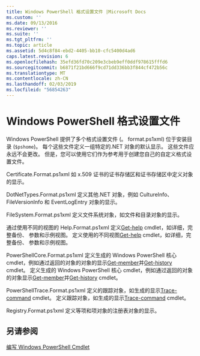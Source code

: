 ```yaml
---
title: Windows PowerShell 格式设置文件 |Microsoft Docs
ms.custom: ''
ms.date: 09/13/2016
ms.reviewer: ''
ms.suite: ''
ms.tgt_pltfrm: ''
ms.topic: article
ms.assetid: 5d4c8f84-ebd2-4405-bb10-cfc5400d4ad6
caps.latest.revision: 6
ms.openlocfilehash: 35efd36fd70c209e3cbeb9eff0ddf978615fffd6
ms.sourcegitcommit: b6871f21bd666f9cd71dd336bb3f844cf472b56c
ms.translationtype: MT
ms.contentlocale: zh-CN
ms.lasthandoff: 02/03/2019
ms.locfileid: "56854263"
---
```

# <a name="windows-powershell-formatting-files"></a>Windows PowerShell 格式设置文件

Windows PowerShell 提供了多个格式设置文件 (。 format.ps1xml) 位于安装目录 (`$pshome`)。 每个这些文件定义一组特定的.NET 对象的默认显示。 这些文件应永远不会更改。 但是，您可以使用它们作为参考用于创建您自己的自定义格式设置文件。

Certificate.Format.ps1xml 如 x.509 证书的证书存储区和证书存储区中定义对象的显示。

DotNetTypes.Format.ps1xml 定义其他.NET 对象，例如 CultureInfo、 FileVersionInfo 和 EventLogEntry 对象的显示。

FileSystem.Format.ps1xml 定义文件系统对象，如文件和目录对象的显示。

通过使用不同的视图的 Help.Format.ps1xml 定义[Get-help](/powershell/module/Microsoft.PowerShell.Core/Get-Help) cmdlet，如详细，完整备份、 参数和示例视图。
定义使用的不同视图[Get-help](/powershell/module/Microsoft.PowerShell.Core/Get-Help) cmdlet，如详细，完整备份、 参数和示例视图。

PowerShellCore.Format.ps1xml 定义生成的 Windows PowerShell 核心 cmdlet，例如通过返回的对象的对象的显示[Get-member](/powershell/module/Microsoft.PowerShell.Utility/Get-Member)并[Get-history](/powershell/module/Microsoft.PowerShell.Core/Get-History) cmdlet。
定义生成的 Windows PowerShell 核心 cmdlet，例如通过返回的对象的对象显示[Get-member](/powershell/module/Microsoft.PowerShell.Utility/Get-Member)并[Get-history](/powershell/module/Microsoft.PowerShell.Core/Get-History) cmdlet。

PowerShellTrace.Format.ps1xml 定义的跟踪对象，如生成的显示[Trace-command](/powershell/module/Microsoft.PowerShell.Utility/Trace-Command) cmdlet。
定义跟踪对象，如生成的显示[Trace-command](/powershell/module/Microsoft.PowerShell.Utility/Trace-Command) cmdlet。

Registry.Format.ps1xml 定义等项和项对象的注册表对象的显示。

## <a name="see-also"></a>另请参阅

[编写 Windows PowerShell Cmdlet](../cmdlet/writing-a-windows-powershell-cmdlet.md)
